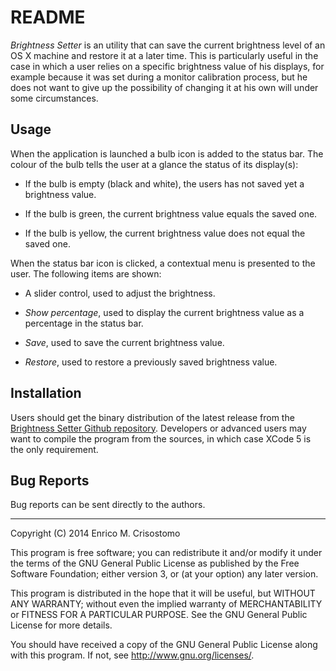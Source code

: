 README
======

_Brightness Setter_ is an utility that can save the current brightness level of
an OS X machine and restore it at a later time.  This is particularly useful in
the case in which a user relies on a specific brightness value of his displays,
for example because it was set during a monitor calibration process, but he
does not want to give up the possibility of changing it at his own will under
some circumstances.

Usage
-----

When the application is launched a bulb icon is added to the status bar.  The
colour of the bulb tells the user at a glance the status of its display(s):

  * If the bulb is empty (black and white), the users has not saved yet a
    brightness value.

  * If the bulb is green, the current brightness value equals the saved one.

  * If the bulb is yellow, the current brightness value does not equal the
    saved one.

When the status bar icon is clicked, a contextual menu is presented to the
user.  The following items are shown:

  * A slider control, used to adjust the brightness.

  * _Show percentage_, used to display the current brightness value as a
    percentage in the status bar.

  * _Save_, used to save the current brightness value.

  * _Restore_, used to restore a previously saved brightness value.

Installation
------------

Users should get the binary distribution of the latest release from the
[Brightness Setter Github repository][repo].  Developers or advanced users may
want to compile the program from the sources, in which case XCode 5 is the
only requirement.

[repo]: https://github.com/emcrisostomo/brightness-setter

Bug Reports
-----------

Bug reports can be sent directly to the authors.

-----

Copyright (C) 2014 Enrico M. Crisostomo

This program is free software; you can redistribute it and/or modify
it under the terms of the GNU General Public License as published by
the Free Software Foundation; either version 3, or (at your option)
any later version.

This program is distributed in the hope that it will be useful,
but WITHOUT ANY WARRANTY; without even the implied warranty of
MERCHANTABILITY or FITNESS FOR A PARTICULAR PURPOSE.  See the
GNU General Public License for more details.

You should have received a copy of the GNU General Public License
along with this program.  If not, see <http://www.gnu.org/licenses/>.
